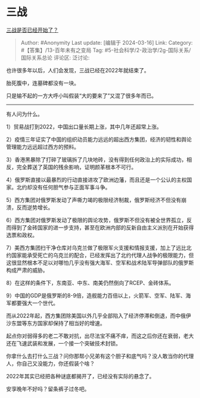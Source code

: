 # 三战
[三战是否已经开始了？](https://www.zhihu.com/question/639287106/answer/3432208808)

> Author: #Anonymity
> Last update: [编辑于 2024-03-16]
> Link:
> Category: #【答集】/13-百年未有之变局 
> Tag: #5-社会科学/2-政治学/2g-国际关系/国际关系总论 
> 评论区:
> 泛讨论:

也许很多年以后，人们会发现，三战已经在2022年就结束了。

胎死腹中，连墓碑都没有一块。

只是输不起的一方大呼小叫假装“大的要来了”又混了很多年而已。

--------------------

有人问为什么。

1）贸易战打到2022，中国出口量长期上涨，其中几年还超常上涨。

2）疫情三年证实了中国的组织动员能力远远的超出西方集团，经济的韧性和舆论管理能力远远超过西方的预料。

3）香港黑暴除了打碎了玻璃拆了几块地砖，没有得到任何政治上的实际成功，相反，完全葬送了英国的残余影响，证明颜革根本不可行。

4）俄罗斯直接以最暴烈的行动直接进攻了欧洲边藩，而且还是一个公认的主权国家。北约却没有任何胆气参与正面军事斗争。

5）西方集团对俄罗斯发动了声嘶力竭的极限经济制裁，俄罗斯经济不但没有崩溃，反而逆势增长。

6）西方集团对俄罗斯发动了极限的舆论攻势，俄罗斯不但没有被全世界孤立，反而得到了金砖国家的进一步支持，甚至在欧洲内部的反新自由主义派別在开始获得选票和政权。

7）美西方集团扫干净仓库对乌克兰做了极限军火支援和情报支援，加上了远比北约国家能承受死亡的乌克兰的配合，已经发挥出了北约代理人战争的极限能力，但这很显然根本不足以对哪怕几乎没有强大海军、空军和战术陆军导弹部队的俄罗斯构成严肃的威胁。

8）在这样的条件下，东南亚、中东、南美仍然倒向了RCEP、金砖体系。

9）中国的GDP是俄罗斯的8-9倍，造舰能力百倍以上，火箭军、空军、陆军、海军都要强大一个世代。

而从2022年起，西方集团除美国以外几乎全部陷入了经济停滞和倒退，而中俄伊沙东盟等东方国家却保持了相当好的增速。

起点你对弱得多的老二不敢对抗，出尽法宝不痛不痒，而这之后你还在衰弱，老大还在飞速武装和发展，一个接一个突破技术封锁。

你拿什么去打什么三战？问你那帮小兄弟有这个胆子和底气吗？没人敢当你的代理人，你自己又没能力，你还假装个啥？

2022年其实已经把各种谜底都揭开了，已经没有实际的悬念了。

安享晚年不好吗？留条裤子过冬吧。